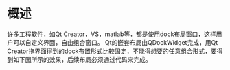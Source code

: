# 概述

许多工程软件，如Qt Creator，VS，matlab等，都是使用dock布局窗口，这样用户可以自定义界面，自由组合窗口。
Qt的嵌套布局由QDockWidget完成，用Qt Creator拖界面得到的dock布置形式比较固定，不能得想要的任意组合形式，要得到如下图所示的效果，后续布局必须通过代码来完成。 

